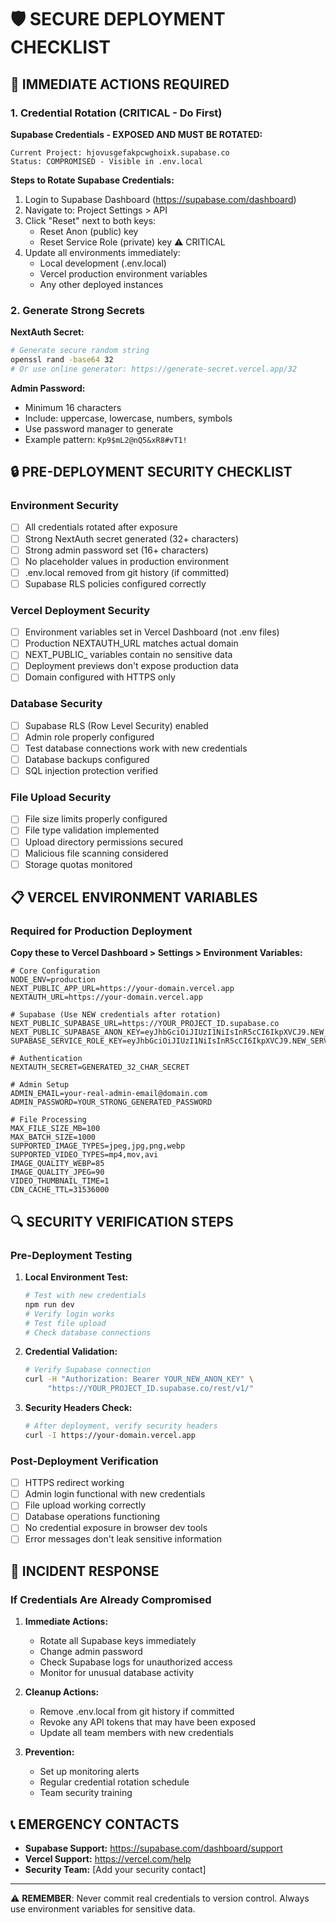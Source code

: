 # 🛡️ SECURE DEPLOYMENT CHECKLIST

## 🚨 IMMEDIATE ACTIONS REQUIRED

### 1. Credential Rotation (CRITICAL - Do First)

**Supabase Credentials - EXPOSED AND MUST BE ROTATED:**
```
Current Project: hjovusgefakpcwghoixk.supabase.co
Status: COMPROMISED - Visible in .env.local
```

**Steps to Rotate Supabase Credentials:**
1. Login to Supabase Dashboard (https://supabase.com/dashboard)
2. Navigate to: Project Settings > API
3. Click "Reset" next to both keys:
   - Reset Anon (public) key
   - Reset Service Role (private) key ⚠️ CRITICAL
4. Update all environments immediately:
   - Local development (.env.local)
   - Vercel production environment variables
   - Any other deployed instances

### 2. Generate Strong Secrets

**NextAuth Secret:**
```bash
# Generate secure random string
openssl rand -base64 32
# Or use online generator: https://generate-secret.vercel.app/32
```

**Admin Password:**
- Minimum 16 characters
- Include: uppercase, lowercase, numbers, symbols
- Use password manager to generate
- Example pattern: `Kp9$mL2@nQ5&xR8#vT1!`

## 🔒 PRE-DEPLOYMENT SECURITY CHECKLIST

### Environment Security
- [ ] All credentials rotated after exposure
- [ ] Strong NextAuth secret generated (32+ characters)
- [ ] Strong admin password set (16+ characters)
- [ ] No placeholder values in production environment
- [ ] .env.local removed from git history (if committed)
- [ ] Supabase RLS policies configured correctly

### Vercel Deployment Security
- [ ] Environment variables set in Vercel Dashboard (not .env files)
- [ ] Production NEXTAUTH_URL matches actual domain
- [ ] NEXT_PUBLIC_ variables contain no sensitive data
- [ ] Deployment previews don't expose production data
- [ ] Domain configured with HTTPS only

### Database Security
- [ ] Supabase RLS (Row Level Security) enabled
- [ ] Admin role properly configured
- [ ] Test database connections work with new credentials
- [ ] Database backups configured
- [ ] SQL injection protection verified

### File Upload Security
- [ ] File size limits properly configured
- [ ] File type validation implemented
- [ ] Upload directory permissions secured
- [ ] Malicious file scanning considered
- [ ] Storage quotas monitored

## 📋 VERCEL ENVIRONMENT VARIABLES

### Required for Production Deployment

**Copy these to Vercel Dashboard > Settings > Environment Variables:**

```env
# Core Configuration
NODE_ENV=production
NEXT_PUBLIC_APP_URL=https://your-domain.vercel.app
NEXTAUTH_URL=https://your-domain.vercel.app

# Supabase (Use NEW credentials after rotation)
NEXT_PUBLIC_SUPABASE_URL=https://YOUR_PROJECT_ID.supabase.co
NEXT_PUBLIC_SUPABASE_ANON_KEY=eyJhbGciOiJIUzI1NiIsInR5cCI6IkpXVCJ9.NEW_ANON_KEY
SUPABASE_SERVICE_ROLE_KEY=eyJhbGciOiJIUzI1NiIsInR5cCI6IkpXVCJ9.NEW_SERVICE_ROLE_KEY

# Authentication
NEXTAUTH_SECRET=GENERATED_32_CHAR_SECRET

# Admin Setup
ADMIN_EMAIL=your-real-admin-email@domain.com
ADMIN_PASSWORD=YOUR_STRONG_GENERATED_PASSWORD

# File Processing
MAX_FILE_SIZE_MB=100
MAX_BATCH_SIZE=1000
SUPPORTED_IMAGE_TYPES=jpeg,jpg,png,webp
SUPPORTED_VIDEO_TYPES=mp4,mov,avi
IMAGE_QUALITY_WEBP=85
IMAGE_QUALITY_JPEG=90
VIDEO_THUMBNAIL_TIME=1
CDN_CACHE_TTL=31536000
```

## 🔍 SECURITY VERIFICATION STEPS

### Pre-Deployment Testing
1. **Local Environment Test:**
   ```bash
   # Test with new credentials
   npm run dev
   # Verify login works
   # Test file upload
   # Check database connections
   ```

2. **Credential Validation:**
   ```bash
   # Verify Supabase connection
   curl -H "Authorization: Bearer YOUR_NEW_ANON_KEY" \
        "https://YOUR_PROJECT_ID.supabase.co/rest/v1/"
   ```

3. **Security Headers Check:**
   ```bash
   # After deployment, verify security headers
   curl -I https://your-domain.vercel.app
   ```

### Post-Deployment Verification
- [ ] HTTPS redirect working
- [ ] Admin login functional with new credentials
- [ ] File upload working correctly
- [ ] Database operations functioning
- [ ] No credential exposure in browser dev tools
- [ ] Error messages don't leak sensitive information

## 🚨 INCIDENT RESPONSE

### If Credentials Are Already Compromised
1. **Immediate Actions:**
   - Rotate all Supabase keys immediately
   - Change admin password
   - Check Supabase logs for unauthorized access
   - Monitor for unusual database activity

2. **Cleanup Actions:**
   - Remove .env.local from git history if committed
   - Revoke any API tokens that may have been exposed
   - Update all team members with new credentials

3. **Prevention:**
   - Set up monitoring alerts
   - Regular credential rotation schedule
   - Team security training

## 📞 EMERGENCY CONTACTS

- **Supabase Support:** https://supabase.com/dashboard/support
- **Vercel Support:** https://vercel.com/help
- **Security Team:** [Add your security contact]

---

⚠️ **REMEMBER**: Never commit real credentials to version control. Always use environment variables for sensitive data.